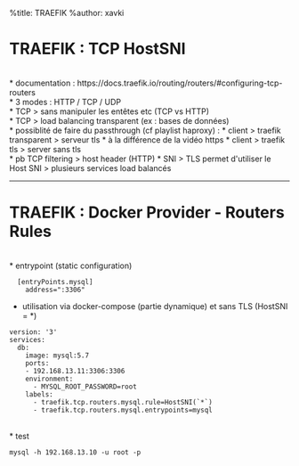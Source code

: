 %title: TRAEFIK
%author: xavki


# TRAEFIK : TCP HostSNI


<br>
* documentation : https://docs.traefik.io/routing/routers/#configuring-tcp-routers

<br>
* 3 modes : HTTP / TCP / UDP

<br>
* TCP > sans manipuler les entêtes etc (TCP vs HTTP)

<br>
* TCP > load balancing transparent (ex : bases de données)

<br>
* possiblité de faire du passthrough (cf playlist haproxy) :
		* client > traefik transparent > serveur tls
		* à la différence de la vidéo https
			* client > traefik tls > server sans tls

<br>
* pb TCP filtering > host header (HTTP)
		* SNI > TLS permet d'utiliser le Host SNI > plusieurs services load balancés


---------------------------------------------------------------------------------------

# TRAEFIK : Docker Provider - Routers Rules

<br>
* entrypoint (static configuration)

```
  [entryPoints.mysql]
    address=":3306"
```

* utilisation via docker-compose (partie dynamique) et sans TLS (HostSNI = \*)

```
version: '3'
services:
  db:
    image: mysql:5.7
    ports:
    - 192.168.13.11:3306:3306
    environment:
      - MYSQL_ROOT_PASSWORD=root
    labels:
      - traefik.tcp.routers.mysql.rule=HostSNI(`*`)
      - traefik.tcp.routers.mysql.entrypoints=mysql
```

<br>
* test

```
mysql -h 192.168.13.10 -u root -p
```
